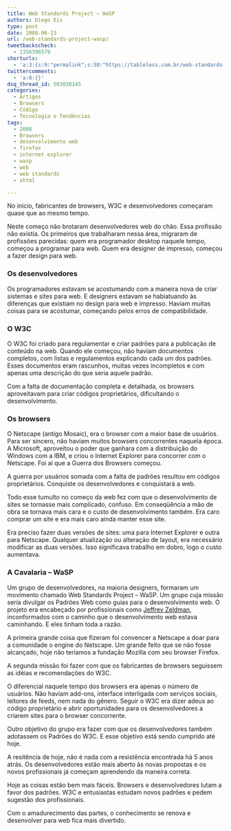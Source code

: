```yaml
---
title: Web Standards Project – WaSP
authors: Diego Eis
type: post
date: 2008-06-23
url: /web-standards-project-wasp/
tweetbackscheck:
  - 1356396579
shorturls:
  - 'a:3:{s:9:"permalink";s:50:"https://tableless.com.br/web-standards-project-wasp";s:7:"tinyurl";s:26:"https://tinyurl.com/3mb7gzw";s:4:"isgd";s:19:"https://is.gd/upUL3Q";}'
twittercomments:
  - 'a:0:{}'
dsq_thread_id: 503038145
categories:
  - Artigos
  - Browsers
  - Código
  - Tecnologia e Tendências
tags:
  - 2008
  - Browsers
  - desenvolvimento web
  - firefox
  - internet explorer
  - wasp
  - web
  - web standards
  - xhtml

---
```

No início, fabricantes de browsers, W3C e desenvolvedores começaram quase que ao mesmo tempo.

Neste começo não brotaram desenvolvedores web do chão. Essa profissão não existia. Os primeiros que trabalharam nessa área, migraram de profissões parecidas: quem era programador desktop naquele tempo, começou a programar para web. Quem era designer de impresso, começou a fazer design para web.<!--more-->

### Os desenvolvedores

Os programadores estavam se acostumando com a maneira nova de criar sistemas e sites para web. E designers estavam se habiatuando às diferenças que existiam no design para web e impresso. Haviam muitas coisas para se acostumar, começando pelos erros de compatibilidade.

### O W3C

O W3C foi criado para regulamentar e criar padrões para a publicação de conteúdo na web. Quando ele começou, não haviam documentos completos, com listas e regulamentos explicando cada um dos padrões. Esses documentos eram rascunhos, muitas vezes incompletos e com apenas uma descrição do que seria aquele padrão.

Com a falta de documentação completa e detalhada, os browsers aproveitavam para criar códigos proprietários, dificultando o desenvolvimento.

### Os browsers

O Netscape (antigo Mosaic), era o browser com a maior base de usuários. Para ser sincero, não haviam muitos browsers concorrentes naquela época. A Microsoft, aproveitou o poder que ganhara com a distribuição do Windows com a IBM, e criou o Internet Explorer para concorrer com o Netscape. Foi aí que a Guerra dos Browsers começou.

A guerra por usuários somada com a falta de padrões resultou em códigos proprietários. Conquiste os desenvolvedores e conquistará a web.

Todo esse tumulto no começo da web fez com que o desenvolvimento de sites se tornasse mais complicado, confuso. Em conseqüência a mão de obra se tornava mais cara e o custo de desenvolvimento também. Era caro comprar um site e era mais caro ainda manter esse site.
  
Era preciso fazer duas versões de sites: uma para Internet Explorer e outra para Netscape. Qualquer atualização ou alteração de layout, era necessário modificar as duas versões. Isso significava trabalho em dobro, logo o custo aumentava.

### A Cavalaria &#8211; WaSP

Um grupo de desenvolvedores, na maioria designers, formaram um movimento chamado Web Standards Project – WaSP. Um grupo cuja missão seria divulgar os Padrões Web como guias para o desenvolvimento web. O projeto era encabeçado por profissionais como [Jeffrey Zeldman][1], inconformados com o caminho que o desenvolvimento web estava caminhando. E eles tinham toda a razão.

A primeira grande coisa que fizeram foi convencer a Netscape a doar para a comunidade o engine do Netscape. Um grande feito que se não fosse alcançado, hoje não teríamos a fundação Mozilla com seu browser Firefox.

A segunda missão foi fazer com que os fabricantes de browsers seguissem as idéias e recomendações do W3C.
  
O diferencial naquele tempo dos browsers era apenas o número de usuários. Não haviam add-ons, interface interligada com serviços sociais, leitores de feeds, nem nada do gênero. Seguir o W3C era dizer adeus ao código proprietário e abrir oportunidades para os desenvolvedores a criarem sites para o browser concorrente.

Outro objetivo do grupo era fazer com que os desenvolvedores também adotassem os Padrões do W3C. E esse objetivo está sendo cumprido até hoje.
  
A resitência de hoje, não é nada com a resistência encontrada há 5 anos atrás. Os desenvolvedores estão mais aberto às novas propostas e os novos profissionais já começam aprendendo da maneira correta.

Hoje as coisas estão bem mais fáceis. Browsers e desenvolvedores lutam a favor dos padrões. W3C e entusiastas estudam novos padrões e pedem sugestão dos profissionais.
  
Com o amadurecimento das partes, o conhecimento se renova e desenvolver para web fica mais divertido.

 [1]: https://zeldman.com